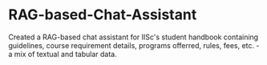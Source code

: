 # RAG-based-Chat-Assistant
Created a RAG-based chat assistant for IISc's student handbook containing guidelines, course requirement details, programs offerred, rules, fees, etc. - a mix of textual and tabular data.
